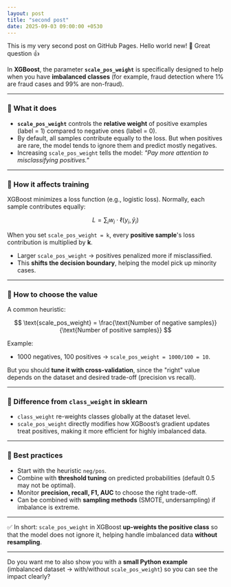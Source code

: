 ```yaml
---
layout: post
title: "second post"
date: 2025-09-03 09:00:00 +0530
---
```

This is my very second post on GitHub Pages. Hello world new! 🎉
Great question 👍

In **XGBoost**, the parameter **`scale_pos_weight`** is specifically designed to help when you have **imbalanced classes** (for example, fraud detection where 1% are fraud cases and 99% are non-fraud).

---

### 🔹 What it does

* **`scale_pos_weight`** controls the **relative weight** of positive examples (label = 1) compared to negative ones (label = 0).
* By default, all samples contribute equally to the loss. But when positives are rare, the model tends to ignore them and predict mostly negatives.
* Increasing `scale_pos_weight` tells the model: *"Pay more attention to misclassifying positives."*

---

### 🔹 How it affects training

XGBoost minimizes a loss function (e.g., logistic loss). Normally, each sample contributes equally:

$$
L = \sum_i w_i \cdot \ell(y_i, \hat{y}_i)
$$

When you set `scale_pos_weight = k`, every **positive sample**'s loss contribution is multiplied by **k**.

* Larger `scale_pos_weight` → positives penalized more if misclassified.
* This **shifts the decision boundary**, helping the model pick up minority cases.

---

### 🔹 How to choose the value

A common heuristic:

$$
\text{scale_pos_weight} = \frac{\text{Number of negative samples}}{\text{Number of positive samples}}
$$

Example:

* 1000 negatives, 100 positives → `scale_pos_weight = 1000/100 = 10`.

But you should **tune it with cross-validation**, since the "right" value depends on the dataset and desired trade-off (precision vs recall).

---

### 🔹 Difference from `class_weight` in sklearn

* `class_weight` re-weights classes globally at the dataset level.
* `scale_pos_weight` directly modifies how XGBoost’s gradient updates treat positives, making it more efficient for highly imbalanced data.

---

### 🔹 Best practices

* Start with the heuristic `neg/pos`.
* Combine with **threshold tuning** on predicted probabilities (default 0.5 may not be optimal).
* Monitor **precision, recall, F1, AUC** to choose the right trade-off.
* Can be combined with **sampling methods** (SMOTE, undersampling) if imbalance is extreme.

---

✅ In short:
`scale_pos_weight` in XGBoost **up-weights the positive class** so that the model does not ignore it, helping handle imbalanced data **without resampling**.

---

Do you want me to also show you with a **small Python example** (imbalanced dataset → with/without `scale_pos_weight`) so you can see the impact clearly?
